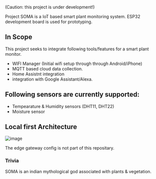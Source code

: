 (Caution: this project is under development!) 

Project SOMA is a IoT based smart plant monitoring system. ESP32 development board is used for prototyping.

In Scope
---
This project seeks to integrate following tools/features for a smart plant monitor. 
- WIFI Manager (Initial wifi setup through through Android/iPhone)
- MQTT based cloud data collection.
- Home Assistnt integration
- integration with Google Assistant/Alexa.

Following sensors are currently supported:
---
- Tempearature & Humidity sensors (DHT11, DHT22)
- Moisture sensor

## Local first Architecture 
![image](https://github.com/user-attachments/assets/b541e37e-4eb2-4f68-b14b-2326d1624f35)



The edge gateway config is not part of this repositary.

### Trivia
SOMA is an indian mythological god associated with plants & vegetation.
